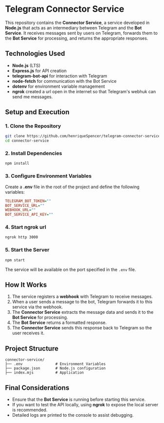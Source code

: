 # Telegram Connector Service

This repository contains the **Connector Service**, a service developed in **Node.js** that acts as an intermediary between Telegram and the **Bot Service**. It receives messages sent by users on Telegram, forwards them to the **Bot Service** for processing, and returns the appropriate responses.

## Technologies Used

- **Node.js** (LTS)
- **Express.js** for API creation
- **telegram-bot-api** for interaction with Telegram
- **node-fetch** for communication with the Bot Service
- **dotenv** for environment variable management
- **ngrok** created a url open in the internet so that Telegram's webhuk can send me messages.

## Setup and Execution

### 1. Clone the Repository
```sh
git clone https://github.com/henriqueSpencer/telegram-connector-service.git
cd connector-service
```

### 2. Install Dependencies
```sh
npm install
```

### 3. Configure Environment Variables
Create a **.env** file in the root of the project and define the following variables:
```ini
TELEGRAM_BOT_TOKEN=""
BOT_SERVICE_URL=""
WEBHOOK_URL=""
BOT_SERVICE_API_KEY=""
```

### 4. Start ngrok url
```sh
ngrok http 3000
```

### 5. Start the Server
```sh
npm start
```

The service will be available on the port specified in the `.env` file.

## How It Works

1. The service registers a **webhook** with Telegram to receive messages.
2. When a user sends a message to the bot, Telegram forwards it to this service via the webhook.
3. The **Connector Service** extracts the message data and sends it to the **Bot Service** for processing.
4. The **Bot Service** returns a formatted response.
5. The **Connector Service** sends this response back to Telegram so the user receives it.

## Project Structure

```
connector-service/
├── .env               # Environment Variables
├── package.json       # Node.js configuration
├── index.mjs          # Application 
```

## Final Considerations
- Ensure that the **Bot Service** is running before starting this service.
- If you want to test the API locally, using **ngrok** to expose the local server is recommended.
- Detailed logs are printed to the console to assist debugging.
